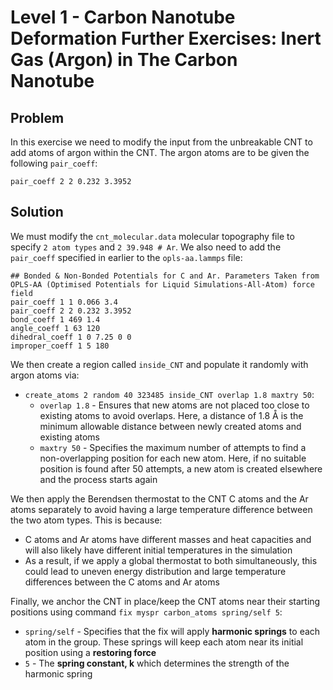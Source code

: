 # Level 1 - Carbon Nanotube Deformation Further Exercises: Inert Gas (Argon) in The Carbon Nanotube

## Problem

In this exercise we need to modify the input from the unbreakable CNT to add atoms of argon within the CNT. The argon atoms are to be given the following `pair_coeff`:
```
pair_coeff 2 2 0.232 3.3952
```

## Solution

We must modify the `cnt_molecular.data` molecular topography file to specify `2 atom types` and `2 39.948 # Ar`. We also need to add the `pair_coeff` specified in earlier to the `opls-aa.lammps` file:

```
## Bonded & Non-Bonded Potentials for C and Ar. Parameters Taken from OPLS-AA (Optimised Potentials for Liquid Simulations-All-Atom) force field
pair_coeff 1 1 0.066 3.4
pair_coeff 2 2 0.232 3.3952
bond_coeff 1 469 1.4
angle_coeff 1 63 120
dihedral_coeff 1 0 7.25 0 0
improper_coeff 1 5 180
```

We then create a region called `inside_CNT` and populate it randomly with argon atoms via:
* `create_atoms 2 random 40 323485 inside_CNT overlap 1.8 maxtry 50`:
  * `overlap 1.8` - Ensures that new atoms are not placed too close to existing atoms to avoid overlaps. Here, a distance of 1.8 Å is the minimum allowable distance between newly created atoms and existing atoms
  * `maxtry 50` - Specifies the maximum number of attempts to find a non-overlapping position for each new atom. Here, if no suitable position is found after 50 attempts, a new atom is created elsewhere and the process starts again

We then apply the Berendsen thermostat to the CNT C atoms and the Ar atoms separately to avoid having a large temperature difference between the two atom types. This is because:
* C atoms and Ar atoms have different masses and heat capacities and will also likely have different initial temperatures in the simulation
* As a result, if we apply a global thermostat to both simultaneously, this could lead to uneven energy distribution and large temperature differences between the C atoms and Ar atoms

Finally, we anchor the CNT in place/keep the CNT atoms near their starting positions using command `fix myspr carbon_atoms spring/self 5`:
* `spring/self` - Specifies that the fix will apply **harmonic springs** to each atom in the group. These springs will keep each atom near its initial position using a **restoring force**
* `5` - The **spring constant, k** which determines the strength of the harmonic spring
